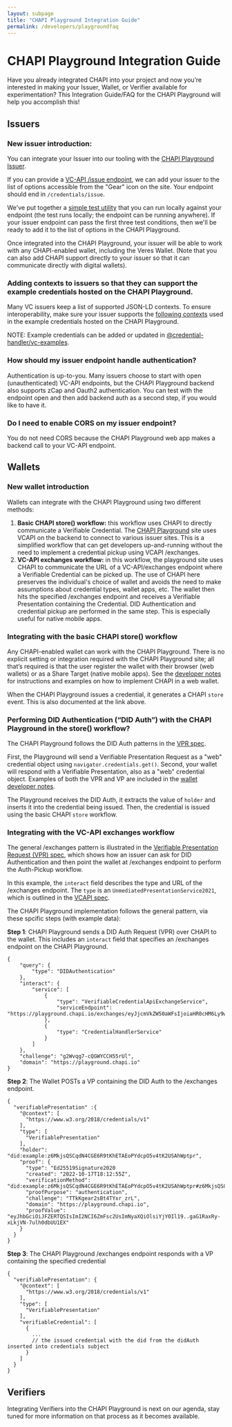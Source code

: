 ```yaml
---
layout: subpage
title: "CHAPI Playground Integration Guide"
permalink: /developers/playgroundfaq
---
```

# CHAPI Playground Integration Guide

Have you already integrated CHAPI into your project and now you’re interested in making your Issuer, Wallet, or Verifier available for experimentation? This Integration Guide/FAQ for the CHAPI Playground will help you accomplish this!

## Issuers
### New issuer introduction:
You can integrate your Issuer into our tooling with the [CHAPI Playground Issuer](https://playground.chapi.io/issuer).

If you can provide a [VC-API /issue endpoint](https://w3c-ccg.github.io/vc-api/#issue-credential), we can add your issuer to the list of options accessible from the "Gear" icon on the site.  Your endpoint should end in `/credentials/issue`.

We've put together a [simple test utility](https://github.com/credential-handler/chapi-playground-test-suite) that you can run locally against your endpoint (the test runs locally; the endpoint can be running anywhere).  If your issuer endpoint can pass the first three test conditions, then we'll be ready to add it to the list of options in the CHAPI Playground.

Once integrated into the CHAPI Playground, your issuer will be able to work with any CHAPI-enabled wallet, including the Veres Wallet. (Note that you can also add CHAPI support directly to your issuer so that it can communicate directly with digital wallets).

### Adding contexts to issuers so that they can support the example credentials hosted on the CHAPI Playground.
Many VC issuers keep a list of supported JSON-LD contexts.  To ensure interoperability, make sure your issuer supports the [following contexts](https://docs.google.com/document/d/1L3GnHtvrH51MJ7W2ZAL-PIfzR2dxLyFoDrUAHZ1KBU4/edit) used in the example credentials hosted on the CHAPI Playground.

NOTE: Example credentials can be added or updated in
[@credential-handler/vc-examples](https://github.com/credential-handler/vc-examples).

### How should my issuer endpoint handle authentication?
Authentication is up-to-you.  Many issuers choose to start with open (unauthenticated) VC-API endpoints, but the CHAPI Playground backend also supports zCap and Oauth2 authentication.  You can test with the endpoint open and then add backend auth as a second step, if you would like to have it.

### Do I need to enable CORS on my issuer endpoint?
You do not need CORS because the CHAPI Playground web app makes a backend call to your VC-API endpoint.


## Wallets
### New wallet introduction
Wallets can integrate with the CHAPI Playground using two different methods:

1. **Basic CHAPI store() workflow:** this workflow uses CHAPI to directly communicate a Verifiable Credential.  The [CHAPI Playground](https://playground.chapi.io) site uses VCAPI on the backend to connect to various issuer sites.  This is a simplified workflow that can get developers up-and-running without the need to implement a credential pickup using VCAPI /exchanges.
2. **VC-API exchanges workflow:** in this workflow, the playground site uses CHAPI to communicate the URL of a VC-API/exchanges endpoint where a Verifiable Credential can be picked up.  The use of CHAPI here preserves the individual's choice of wallet and avoids the need to make assumptions about credential types, wallet apps, etc.  The wallet then hits the specified /exchanges endpoint and receives a Verifiable Presentation containing the Credential.  DID Authentication and credential pickup are performed in the same step.  This is especially useful for native mobile apps.

### Integrating with the basic CHAPI store() workflow
Any CHAPI-enabled wallet can work with the CHAPI Playground.  There is no explicit setting or integration required with the CHAPI Playground site; all that’s required is that the user register the wallet with their browser (web wallets) or as a Share Target (native mobile apps).  See the [developer notes](https://chapi.io/developers/wallets) for instructions and examples on how to implement CHAPI in a web wallet.

When the CHAPI Playground issues a credential, it generates a CHAPI `store` event.  This is also documented at the link above.

### Performing DID Authentication (“DID Auth”) with the CHAPI Playground in the store() workflow?

The CHAPI Playground follows the DID Auth patterns in the [VPR spec](https://w3c-ccg.github.io/vp-request-spec/#example-example-get-request).

First, the Playground will send a Verifiable Presentation Request as a "web" credential object using `navigator.credentials.get()`.  Second, your wallet will respond with a Verifiable Presentation,  also as a "web" credential object.  Examples of both the VPR and VP are included in the [wallet developer notes](https://chapi.io/developers/wallets).

The Playground receives the DID Auth, it extracts the value of `holder` and inserts it into the credential being issued.  Then, the credential is issued using the basic CHAPI `store` workflow.


### Integrating with the VC-API exchanges workflow
The general /exchanges pattern is illustrated in the [Verifiable Presentation Request (VPR) spec](https://w3c-ccg.github.io/vp-request-spec/#example-example-interact-request), which shows how an issuer can ask for DID Authentication and then point the wallet at /exchanges endpoint to perform the Auth-Pickup workflow.

In this example, the `interact` field describes the type and URL of the /exchanges endpoint.  The `type` is an `UnmediatedPresentationService2021`, which is outlined in the [VCAPI spec](https://w3c-ccg.github.io/vc-api/#exchange-examples).

The CHAPI Playground implementation follows the general pattern, via these spcific steps (with example data):

**Step 1**: CHAPI Playground sends a DID Auth Request (VPR) over CHAPI to the wallet.  This includes an `interact` field that specifies an /exchanges endpoint on the CHAPI Playground.  
```
{
    "query": {
        "type": "DIDAuthentication"
    },
    "interact": {
        "service": [
            {
                "type": "VerifiableCredentialApiExchangeService",
                "serviceEndpoint": "https://playground.chapi.io/exchanges/eyJjcmVkZW50aWFsIjoiaHR0cHM6Ly9wbGF5Z3JvdW5kLmNoYXBpLmlvL2V4YW1wbGVzL2pmZjIvamZmMi5qc29uIiwiaXNzdWVyIjoiZGIvdmMifQ/esOGVHG8d44Q"
            },
            {
                "type": "CredentialHandlerService"
            }
        ]
    },
    "challenge": "g2Wvqg7-cQGWYCCH55rUl",
    "domain": "https://playground.chapi.io"
}
```

**Step 2**: The Wallet POSTs a VP containing the DID Auth to the /exchanges endpoint.
```
{
  "verifiablePresentation" :{
    "@context": [
      "https://www.w3.org/2018/credentials/v1"
    ],
    "type": [
      "VerifiablePresentation"
    ],
    "holder": "did:example:z6MkjsQSCqdN4CGE6R9tKhETAEoPYdcpO5v4tK2USAhWptpr",
    "proof": {
      "type": "Ed25519Signature2020
      "created": "2022-10-17T18:12:55Z",
      "verificationMethod": "did:example:z6MkjsQSCqdN4CGE6R9tKhETAEoPYdcpO5v4tK2USAhWptpr#z6MkjsQSCqdN4CGE6R9tKhETAEoPYdcpO5v4tK2USAhWptpr",
      "proofPurpose": "authentication",
      "challenge": "TTkKgear2sBt4TYxr_zrL",
      "domain": "https://playground.chapi.io",
      "proofValue": "eyJhbGciOiJFZERTQSIsImI2NCI6ZmFsc2UsImNyaXQiOlsiYjY0Il19..gaG1RaxRy-xLkjVN-7ulh0dbUU1EX"
    }
  }
}
```

**Step 3**: The CHAPI Playground /exchanges endpoint responds with a VP containing the specified credential
```
{
  "verifiablePresentation": {
    "@context": [
      "https://www.w3.org/2018/credentials/v1"
    ],
    "type": [
      "VerifiablePresentation"
    ],
    "verifiableCredential": [
      {
        ...
        // the issued credential with the did from the didAuth inserted into credentials subject
      }
    ]
  }
}
```


## Verifiers
Integrating Verifiers into the CHAPI Playground is next on our agenda, stay tuned for more information on that process as it becomes available.

